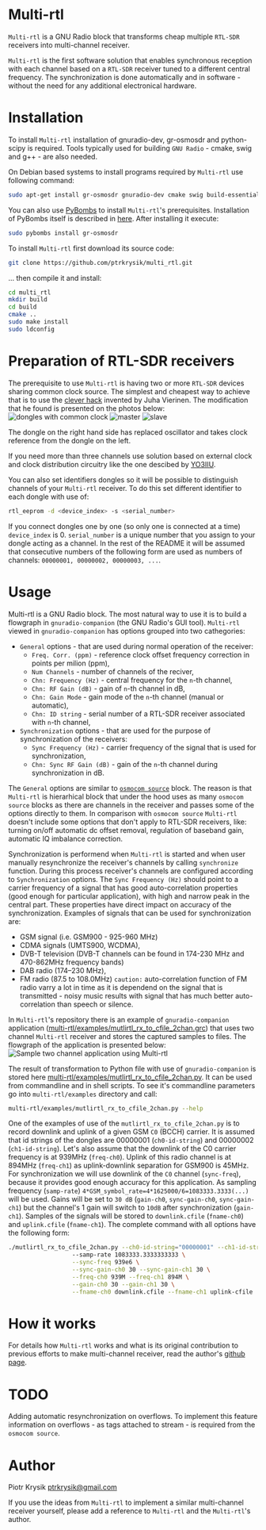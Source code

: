 Multi-rtl
==================
`Multi-rtl` is a GNU Radio block that transforms cheap multiple `RTL-SDR` receivers into multi-channel receiver. 

`Multi-rtl` is the first software solution that enables synchronous reception with each channel based on a `RTL-SDR` receiver tuned to a different central frequency. The synchronization is done automatically and in software - without the need for any additional electronical hardware.

Installation
==================
To install `Multi-rtl` installation of gnuradio-dev, gr-osmosdr and python-scipy is required. Tools typically used for building `GNU Radio` - cmake, swig and g++ - are also needed.

On Debian based systems to install programs required by `Multi-rtl` use following command:
```sh
sudo apt-get install gr-osmosdr gnuradio-dev cmake swig build-essential doxygen python-scipy
```

You can also use [PyBombs](https://github.com/gnuradio/pybombs) to install `Multi-rtl`'s prerequisites. Installation of PyBombs itself is described in [here](https://github.com/gnuradio/pybombs#installation). After installing it execute:
```sh
sudo pybombs install gr-osmosdr
```

To install `Multi-rtl` first download its source code:
```sh
git clone https://github.com/ptrkrysik/multi_rtl.git
```
... then compile it and install:
```sh
cd multi_rtl
mkdir build
cd build
cmake ..
sudo make install
sudo ldconfig
```

Preparation of RTL-SDR receivers
================================
The prerequisite to use `Multi-rtl` is having two or more `RTL-SDR` devices sharing common clock source. The simplest and cheapest way to achieve that is to use the [clever hack](http://kaira.sgo.fi/2013/09/16-dual-channel-coherent-digital.html) invented by Juha Vierinen. The modification that he found is presented on the photos below:
![dongles with common clock](docs/images/dongles_with_common_clock.jpg) ![master](docs/images/master.jpg) ![slave](docs/images/slave_with_replaced_oscillator.jpg)

The dongle on the right hand side has replaced oscillator and takes clock reference from the dongle on the left.

If you need more than three channels use solution based on external clock and clock distribution circuitry like the one descibed by [YO3IIU](http://yo3iiu.ro/blog/?p=1450).

You can also set identifiers dongles so it will be possible to distinguish channels of your `Multi-rtl` receiver. To do this set different identifier to each dongle with use of:
```sh
rtl_eeprom -d <device_index> -s <serial_number>
```
If you connect dongles one by one (so only one is connected at a time) `device_index` is 0. `serial_number` is a unique number that you assign to your dongle acting as a channel. In the rest of the README it will be assumed that consecutive numbers of the following form are used as numbers of channels: `00000001, 00000002, 00000003, ...`.

Usage
==================
Multi-rtl is a GNU Radio block. The most natural way to use it is to build a flowgraph in `gnuradio-companion` (the GNU Radio's GUI tool). 
`Multi-rtl` viewed in `gnuradio-companion` has options grouped into two cathegories:
* `General` options - that are used during normal operation of the receiver:
    * `Freq. Corr. (ppm)` - reference clock offset frequency correction in points per milion (ppm),
    * `Num Channels` - number of channels of the reciver,
    * `Chn: Frequency (Hz)` - central frequency for the `n`-th channel,
    * `Chn: RF Gain (dB)` - gain of `n`-th channel in dB,
    * `Chn: Gain Mode` - gain mode of the `n`-th channel (manual or automatic),
    * `Chn: ID string` - serial number of a RTL-SDR receiver associated with `n`-th channel,
* `Synchronization` options - that are used for the purpose of synchronization of the receivers:
    * `Sync Frequency (Hz)` - carrier frequency of the signal that is used for synchronization,
    * `Chn: Sync RF Gain (dB)` - gain of the `n`-th channel during synchronization in dB.

The `General` options are similar to [`osmocom source`](http://sdr.osmocom.org/trac/wiki/GrOsmoSDR) block. The reason is that `Multi-rtl` is hierarhical block that under the hood uses as many `osmocom source` blocks as there are channels in the receiver and passes some of the options directly to them. In comparison with `osmocom source` `Multi-rtl` doesn't include some options that don't apply to RTL-SDR receivers, like: turning on/off automatic dc offset removal, regulation of baseband gain, automatic IQ imbalance correction. 

Synchronization is performend when `Multi-rtl` is started and when user manually resynchronize the receiver's channels by calling `synchronize` function. During this process receiver's channels are configured according to `Synchronization` options. The `Sync Frequency (Hz)` should point to a carrier frequency of a signal that has good auto-correlation properties (good enough for particular application), with high and narrow peak in the central part. These properties have direct impact on accuracy of the synchronization. Examples of signals that can be used for synchronization are:
* GSM signal (i.e. GSM900 - 925-960 MHz)
* CDMA signals (UMTS900, WCDMA),
* DVB-T television (DVB-T channels can be found in 174-230 MHz and 470-862MHz frequency bands)
* DAB radio (174–230 MHz),
* FM radio (87.5 to 108.0MHz) `caution:` auto-correlation function of FM radio varry a lot in time as it is dependend on the signal that is transmitted - noisy music results with signal that has much better auto-correlation than speech or silence.

In `Multi-rtl`'s repository there is an example of `gnuradio-companion` application ([multi-rtl/examples/mutlirtl_rx_to_cfile_2chan.grc](examples/mutlirtl_rx_to_cfile_2chan.grc)) that uses two channel `Multi-rtl` receiver and stores the captured samples to files. The flowgraph of the application is presented below:
![Sample two channel application using Multi-rtl](https://raw.githubusercontent.com/ptrkrysik/ptrkrysik.github.io/master/images/multi_rx_to_cfile_2chan.png)

 The result of transformation to Python file with use of `gnuradio-companion` is stored here [multi-rtl/examples/mutlirtl_rx_to_cfile_2chan.py](examples/mutlirtl_rx_to_cfile_2chan.py). It can be used from commandline and in shell scripts. To see it's commandline parameters go into `multi-rtl/examples` directory and call:
```sh
multi-rtl/examples/mutlirtl_rx_to_cfile_2chan.py --help
``` 

One of the examples of use of the `mutlirtl_rx_to_cfile_2chan.py` is to record downlink and uplink of a given GSM `C0` (BCCH) carrier. It is assumed that id strings of the dongles are 00000001 (`ch0-id-string`) and 00000002 (`ch1-id-string`). Let's also assume that the downlink of the C0 carrier frequency is at 939MHz (`freq-ch0`). Uplink of this radio channel is at 894MHz (`freq-ch1`) as uplink-downlink separation for GSM900 is 45MHz. For synchronization we will use downlink of the `C0` channel (`sync-freq`), because it provides good enough accuracy for this application. As sampling frequency (`samp-rate`) `4*GSM_symbol_rate=4*1625000/6=1083333.3333(...)` will be used. Gains will be set to `30 dB` (`gain-ch0`, `sync-gain-ch0`, `sync-gain-ch1`) but the channel's 1 gain will switch to `10dB` after synchronization (`gain-ch1`). Samples of the signals will be stored to `downlink.cfile` (`fname-ch0`) and `uplink.cfile` (`fname-ch1`). The complete command with all options have the following form:
```sh
./mutlirtl_rx_to_cfile_2chan.py --ch0-id-string="00000001" --ch1-id-string="00000002" \ 
                  --samp-rate 1083333.3333333333 \
                  --sync-freq 939e6 \
                  --sync-gain-ch0 30 --sync-gain-ch1 30 \
                  --freq-ch0 939M --freq-ch1 894M \
                  --gain-ch0 30 --gain-ch1 30 \
                  --fname-ch0 downlink.cfile --fname-ch1 uplink-cfile
```

How it works
==================
For details how `Multi-rtl` works and what is its original contribution to previous efforts to make multi-channel receiver, read the author's [github page](ptrkrysik.github.io).

TODO
====
Adding automatic resynchronization on overflows. To implement this feature information on overflows - as tags attached to stream - is required from the `osmocom source`.

Author
==================
Piotr Krysik <ptrkrysik@gmail.com>

If you use the ideas from `Multi-rtl` to implement a similar multi-channel receiver yourself, please add a reference to `Multi-rtl` and the `Multi-rtl`'s author.
